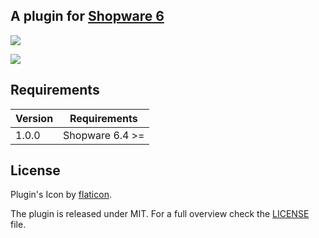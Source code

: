 ## A plugin for [Shopware 6](https://github.com/shopware/platform)

![](https://i.imgur.com/EJcRTbo.png)

![](https://i.imgur.com/3aNdAAG.png)

## Requirements

| Version 	| Requirements               	|
|---------	|----------------------------	|
| 1.0.0    	| Shopware 6.4 >=	            |

## License

Plugin's Icon by [flaticon](https://www.flaticon.com).

The plugin is released under MIT. For a full overview check the [LICENSE](./LICENSE) file.
